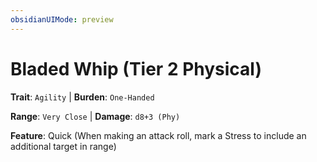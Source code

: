 ```yaml
---
obsidianUIMode: preview
---
```

# Bladed Whip (Tier 2 Physical)

**Trait**: `Agility` | **Burden**: `One-Handed`

**Range**: `Very Close` | **Damage**: `d8+3 (Phy)`

**Feature**: Quick (When making an attack roll, mark a Stress to include an additional target in range)